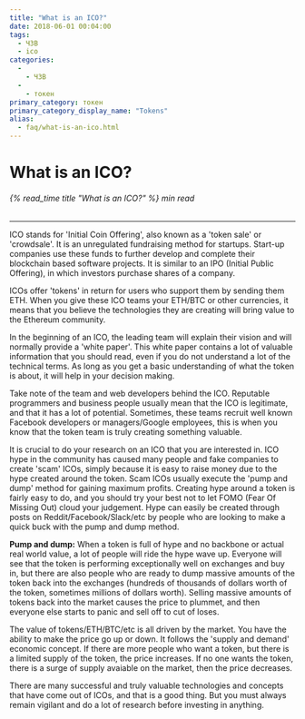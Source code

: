 ```yaml
---
title: "What is an ICO?"
date: 2018-06-01 00:04:00
tags:
  - ЧЗВ
  - ico
categories:
  - 
    - ЧЗВ
  - 
    - токен
primary_category: токен
primary_category_display_name: "Tokens"
alias:
  - faq/what-is-an-ico.html
---
```


# **What is an ICO?**

###### {% read_time title "What is an ICO?" %} min read

* * *

ICO stands for 'Initial Coin Offering', also known as a 'token sale' or 'crowdsale'. It is an unregulated fundraising method for startups. Start-up companies use these funds to further develop and complete their blockchain based software projects. It is similar to an IPO (Initial Public Offering), in which investors purchase shares of a company.

ICOs offer 'tokens' in return for users who support them by sending them ETH. When you give these ICO teams your ETH/BTC or other currencies, it means that you believe the technologies they are creating will bring value to the Ethereum community.

In the beginning of an ICO, the leading team will explain their vision and will normally provide a 'white paper'. This white paper contains a lot of valuable information that you should read, even if you do not understand a lot of the technical terms. As long as you get a basic understanding of what the token is about, it will help in your decision making.

Take note of the team and web developers behind the ICO. Reputable programmers and business people usually mean that the ICO is legitimate, and that it has a lot of potential. Sometimes, these teams recruit well known Facebook developers or managers/Google employees, this is when you know that the token team is truly creating something valuable.

It is crucial to do your research on an ICO that you are interested in. ICO hype in the community has caused many people and fake companies to create 'scam' ICOs, simply because it is easy to raise money due to the hype created around the token. Scam ICOs usually execute the 'pump and dump' method for gaining maximum profits. Creating hype around a token is fairly easy to do, and you should try your best not to let FOMO (Fear Of Missing Out) cloud your judgement. Hype can easily be created through posts on Reddit/Facebook/Slack/etc by people who are looking to make a quick buck with the pump and dump method.

**Pump and dump:** When a token is full of hype and no backbone or actual real world value, a lot of people will ride the hype wave up. Everyone will see that the token is performing exceptionally well on exchanges and buy in, but there are also people who are ready to dump massive amounts of the token back into the exchanges (hundreds of thousands of dollars worth of the token, sometimes millions of dollars worth). Selling massive amounts of tokens back into the market causes the price to plummet, and then everyone else starts to panic and sell off to cut of loses.

The value of tokens/ETH/BTC/etc is all driven by the market. You have the ability to make the price go up or down. It follows the 'supply and demand' economic concept. If there are more people who want a token, but there is a limited supply of the token, the price increases. If no one wants the token, there is a surge of supply avaiable on the market, then the price decreases.

There are many successful and truly valuable technologies and concepts that have come out of ICOs, and that is a good thing. But you must always remain vigilant and do a lot of research before investing in anything.